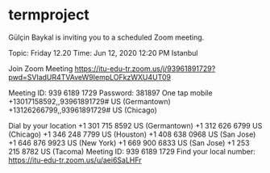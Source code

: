 # termproject

Gülçin Baykal is inviting you to a scheduled Zoom meeting.

Topic: Friday 12.20
Time: Jun 12, 2020 12:20 PM Istanbul

Join Zoom Meeting
https://itu-edu-tr.zoom.us/j/93961891729?pwd=SVladUR4TVAveW9IempLOFkzWXU4UT09

Meeting ID: 939 6189 1729
Password: 381897
One tap mobile
+13017158592,,93961891729# US (Germantown)
+13126266799,,93961891729# US (Chicago)

Dial by your location
        +1 301 715 8592 US (Germantown)
        +1 312 626 6799 US (Chicago)
        +1 346 248 7799 US (Houston)
        +1 408 638 0968 US (San Jose)
        +1 646 876 9923 US (New York)
        +1 669 900 6833 US (San Jose)
        +1 253 215 8782 US (Tacoma)
Meeting ID: 939 6189 1729
Find your local number: https://itu-edu-tr.zoom.us/u/aei6SaLHFr
